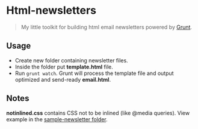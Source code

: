 # Html-newsletters

> My little toolkit for building html email newsletters powered by [Grunt](http://gruntjs.com/).

## Usage

* Create new folder containing newsletter files.
* Inside the folder put **template.html** file.
* Run `grunt watch`. Grunt will process the template file and output optimized and send-ready **email.html**.

## Notes

**notinlined.css** contains CSS not to be inlined (like @media queries). View example in the [sample-newsletter folder](https://github.com/fmal/html-newsletters/tree/master/sample-newsletter).
